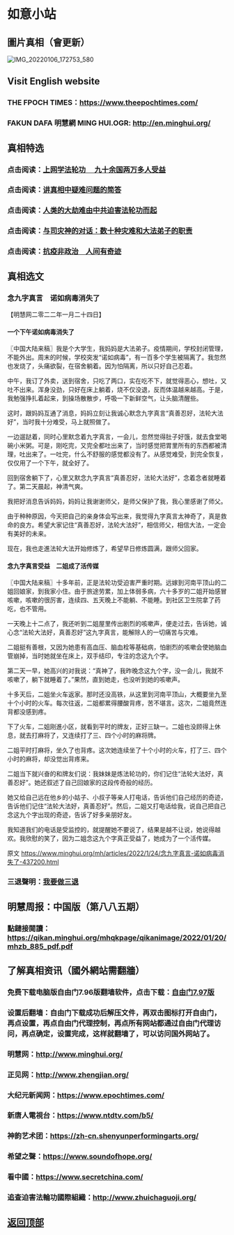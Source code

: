 # 如意小站

## 圖片真相（會更新）

![IMG_20220106_172753_580](https://user-images.githubusercontent.com/79625284/150759066-52603078-d82e-4cba-a65d-b694d64ff3e8.jpg)

## Visit English website

### THE FPOCH TIMES：https://www.theepochtimes.com/

### FAKUN DAFA 明慧網 MING HUI.OGR: http://en.minghui.org/

## 真相特选

### 点击阅读：[上网学法轮功 　九十余国两万多人受益](https://github.com/pinhe91/jcxw5/tree/main)

### 点击阅读：[讲真相中疑难问题的简答](https://github.com/pinhe91/jcxw3/tree/main)

### 点击阅读：[人类的大劫难由中共迫害法轮功而起](https://github.com/pinhe91/jcxw4/tree/main) 

### 点击阅读：[与司灾神的对话：数十种灾难和大法弟子的职责](https://github.com/pinhe91/jcxw1/tree/main) 

### 点击阅读：[抗疫非政治　人间有奇迹](https://github.com/pinhe91/jcxw2/tree/main) 

## 真相选文

### 念九字真言　诺如病毒消失了

【明慧网二零二二年一月二十四日】

#### 一个下午诺如病毒消失了

〖中国大陆来稿〗我是个大学生，我妈妈是大法弟子。疫情期间，学校封闭管理，不能外出。周末的时候，学校突发“诺如病毒”，有一百多个学生被隔离了。我忽然也发烧了，头痛欲裂，在宿舍躺着。因为怕隔离，所以只好自己忍着。

中午，我订了外卖，送到宿舍，只吃了两口，实在吃不下，就觉得恶心，想吐，又吐不出来。浑身没劲，只好在床上躺着，烧不仅没退，反而体温越来越高。于是，我勉强挣扎着起来，到操场散散步，呼吸一下新鲜空气，让头脑清醒些。

这时，跟妈妈互通了消息，妈妈立刻让我诚心默念九字真言“真善忍好，法轮大法好”，当时我十分难受，马上就照做了。

一边遛跶着，同时心里默念着九字真言，一会儿，忽然觉得肚子好饿，就去食堂喝碗小米粥。可是，刚吃完，又完全都吐出来了，当时感觉把胃里所有的东西都被清理，吐出来了。一吐完，什么不舒服的感觉都没有了。从感觉难受，到完全恢复，仅仅用了一个下午，就全好了。

回到宿舍躺下了，心里又默念九字真言“真善忍好，法轮大法好”，念着念者就睡着了。第二天晨起，神清气爽。

我把好消息告诉妈妈，妈妈让我谢谢师父，是师父保护了我，我心里感谢了师父。

由于种种原因，今天把自己的亲身体会写出来，我觉得九字真言太神奇了，真是救命的良方。希望大家记住“真善忍好，法轮大法好”，相信师父，相信大法，一定会有美好的未来。

现在，我也走進法轮大法开始修炼了，希望早日修炼圆满，跟师父回家。

#### 念九字真言受益　二姐成了活传媒

〖中国大陆来稿〗十多年前，正是法轮功受迫害严重时期。远嫁到河南平顶山的二姐回娘家，到我家小住。由于旅途劳累，加上体弱多病，六十多岁的二姐开始感冒咳嗽，咳嗽的很厉害，连续四、五天晚上不能躺、不能睡。到社区卫生院拿了药吃，也不管用。

一天晚上十二点了，我还听到二姐屋里传出剧烈的咳嗽声，便走过去，告诉她，诚心念“法轮大法好，真善忍好”这九字真言，能解除人的一切痛苦与灾难。

二姐挺有善根，又因为她患有高血压、脑血栓等基础病，怕剧烈的咳嗽会使她脑血管崩掉，当时她就坐在床上，双手结印，专注的念这九个字。

第二天一早，她高兴的对我说：“真神了，我昨晚念这九个字，没一会儿，我就不咳嗽了，躺下就睡着了。”果然，直到她走，也没听到她的咳嗽声。

十多天后，二姐坐火车返家。那时还没高铁，从这里到河南平顶山，大概要坐九至十个小时的火车。每次往返，二姐都累得腰酸背疼，苦不堪言。这次，二姐竟然连背都没感到疼。

下了火车，二姐刚進小区，就看到平时的牌友，正好三缺一。二姐也没顾得上休息，就去打麻将了，又连续打了三、四个小时的麻将牌。

二姐平时打麻将，坐久了也背疼。这次她连续坐了十个小时的火车，打了三、四个小时的麻将，却没觉出背疼来。

二姐当下就兴奋的和牌友们说：我妹妹是炼法轮功的，你们记住“法轮大法好，真善忍好”。她还叙述了自己回娘家的这段传奇般的经历。

她又给自己远在他乡的小姑子、小叔子等亲人打电话，告诉他们自己经历的奇迹，告诉他们记住“法轮大法好，真善忍好”。然后，二姐又打电话给我，说自己把自己念这九个字出现的奇迹，告诉了好多亲朋好友。

我知道我们的电话是受监控的，就提醒她不要说了，结果是越不让说，她说得越欢。我欣慰的笑了，因为二姐念这九个字真正受益了，她成为了一个活传媒。

原文 https://www.minghui.org/mh/articles/2022/1/24/念九字真言-诺如病毒消失了-437200.html

### 三退聲明：[我要做三退](https://tuidang.epochtimes.com/)

## 明慧周报：中国版（第八八五期）

### 點鏈接閱讀：https://qikan.minghui.org/mhqkpage/qikanimage/2022/01/20/mhzb_885_pdf.pdf

## 了解真相资讯（國外網站需翻牆）

### 免费下载电脑版自由门7.96版翻墙软件，点击下载：[自由门7.97版](https://github.com/pinhe91/tuiguang/files/6839679/fg797r.zip)

### 设置后翻墙：自由门下载成功后解压文件，再双击图标打开自由门，再点设置，再点自由门代理控制，再点所有网站都通过自由门代理访问，再点确定，设置完成，这样就翻墙了，可以访问国外网站了。

### 明慧网：http://www.minghui.org/

### 正见网：http://www.zhengjian.org/

### 大纪元新闻网：https://www.epochtimes.com/

### 新唐人電視台：https://www.ntdtv.com/b5/

### 神韵艺术团：https://zh-cn.shenyunperformingarts.org/

### 希望之聲：https://www.soundofhope.org/

### 看中國：https://www.secretchina.com/

### 追查迫害法輪功國際組織：http://www.zhuichaguoji.org/

## [返回顶部](https://git.io/Js3EY)
